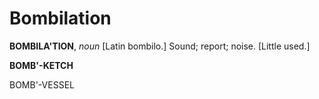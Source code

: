 # Bombilation

**BOMBILA'TION**, _noun_ \[Latin bombilo.\] Sound; report; noise. \[Little used.\]

**BOMB'-KETCH**

BOMB'-VESSEL
